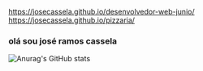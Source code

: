 https://josecassela.github.io/desenvolvedor-web-junio/
https://josecassela.github.io/pizzaria/





### olá sou josé ramos cassela



![Anurag's GitHub stats](https://github-readme-stats.vercel.app/api?username=josecassela&show_icons=true&theme=radical)







          
